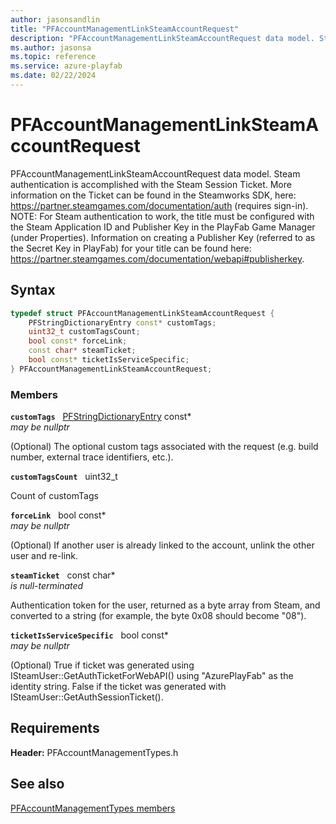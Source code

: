 ```yaml
---
author: jasonsandlin
title: "PFAccountManagementLinkSteamAccountRequest"
description: "PFAccountManagementLinkSteamAccountRequest data model. Steam authentication is accomplished with the Steam Session Ticket. More information on the Ticket can be found in the Steamworks SDK, here: https://partner.steamgames.com/documentation/auth (requires sign-in). NOTE: For Steam authentication to work, the title must be configured with the Steam Application ID and Publisher Key in the PlayFab Game Manager (under Properties). Information on creating a Publisher Key (referred to as the Secret Key in PlayFab) for your title can be found here: https://partner.steamgames.com/documentation/webapi#publisherkey."
ms.author: jasonsa
ms.topic: reference
ms.service: azure-playfab
ms.date: 02/22/2024
---
```


# PFAccountManagementLinkSteamAccountRequest  

PFAccountManagementLinkSteamAccountRequest data model. Steam authentication is accomplished with the Steam Session Ticket. More information on the Ticket can be found in the Steamworks SDK, here: https://partner.steamgames.com/documentation/auth (requires sign-in). NOTE: For Steam authentication to work, the title must be configured with the Steam Application ID and Publisher Key in the PlayFab Game Manager (under Properties). Information on creating a Publisher Key (referred to as the Secret Key in PlayFab) for your title can be found here: https://partner.steamgames.com/documentation/webapi#publisherkey.  

## Syntax  
  
```cpp
typedef struct PFAccountManagementLinkSteamAccountRequest {  
    PFStringDictionaryEntry const* customTags;  
    uint32_t customTagsCount;  
    bool const* forceLink;  
    const char* steamTicket;  
    bool const* ticketIsServiceSpecific;  
} PFAccountManagementLinkSteamAccountRequest;  
```
  
### Members  
  
**`customTags`** &nbsp; [PFStringDictionaryEntry](../../pftypes/structs/pfstringdictionaryentry.md) const*  
*may be nullptr*  
  
(Optional) The optional custom tags associated with the request (e.g. build number, external trace identifiers, etc.).
  
**`customTagsCount`** &nbsp; uint32_t  
  
Count of customTags
  
**`forceLink`** &nbsp; bool const*  
*may be nullptr*  
  
(Optional) If another user is already linked to the account, unlink the other user and re-link.
  
**`steamTicket`** &nbsp; const char*  
*is null-terminated*  
  
Authentication token for the user, returned as a byte array from Steam, and converted to a string (for example, the byte 0x08 should become "08").
  
**`ticketIsServiceSpecific`** &nbsp; bool const*  
*may be nullptr*  
  
(Optional) True if ticket was generated using ISteamUser::GetAuthTicketForWebAPI() using "AzurePlayFab" as the identity string. False if the ticket was generated with ISteamUser::GetAuthSessionTicket().
  
  
## Requirements  
  
**Header:** PFAccountManagementTypes.h
  
## See also  
[PFAccountManagementTypes members](../pfaccountmanagementtypes_members.md)  

  
  
